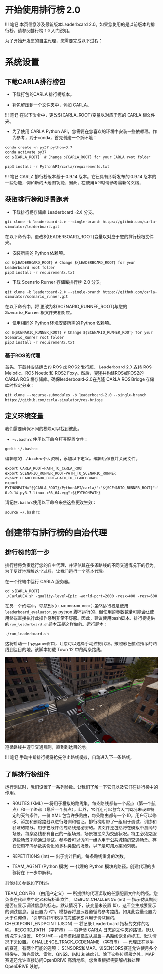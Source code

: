 
# 开始使用排行榜 2.0

!!! 笔记
    本页信息涉及最新版本Leaderboard 2.0。如果您使用的是以前版本的排行榜，请参阅排行榜 1.0 入门说明。

为了开始开发您的自主代理，您需要完成以下过程：

# 系统设置
## 下载CARLA排行榜包
* 下载打包的CARLA 排行榜版本。

* 将包解压到一个文件夹中，例如 CARLA。

!!! 笔记
    在以下命令中，更改${CARLA_ROOT}变量以对应于您的 CARLA 根文件夹。

* 为了使用 CARLA Python API，您需要在您喜欢的环境中安装一些依赖项。作为参考，对于conda，首先创建一个新环境：

```shell
conda create -n py37 python=3.7
conda activate py37
cd ${CARLA_ROOT}  # Change ${CARLA_ROOT} for your CARLA root folder

pip3 install -r PythonAPI/carla/requirements.txt
```

!!! 笔记
    CARLA 排行榜版本基于 0.9.14 版本。它还具有即将发布的 0.9.14 版本的一些功能，例如新的大地图功能。因此，在使用API时请参考最新的文档。

## 获取排行榜和场景跑者
* 下载排行榜存储库 Leaderboard -2.0 分支。

```shell
git clone -b leaderboard-2.0 --single-branch https://github.com/carla-simulator/leaderboard.git
```

在以下命令中，更改${LEADERBOARD_ROOT}变量以对应于您的排行榜根文件夹。


* 安装所需的 Python 依赖项。

```shell
cd ${LEADERBOARD_ROOT} # Change ${LEADERBOARD_ROOT} for your Leaderboard root folder
pip3 install -r requirements.txt
```

* 下载 Scenario Runner 存储库排行榜-2.0 分支。

```shell
git clone -b leaderboard-2.0 --single-branch https://github.com/carla-simulator/scenario_runner.git
```

在以下命令中，将 更改为${SCENARIO_RUNNER_ROOT}与您的 Scenario_Runner 根文件夹相对应。

* 使用相同的 Python 环境安装所需的 Python 依赖项。

```shell
cd ${SCENARIO_RUNNER_ROOT} # Change ${SCENARIO_RUNNER_ROOT} for your Scenario_Runner root folder
pip3 install -r requirements.txt
```


### 基于ROS的代理
首先，下载并安装适当的 ROS 或 ROS2 发行版。 Leaderboard 2.0 支持 ROS Melodic、ROS Noetic 和 ROS2 Foxy。然后，克隆并构建ROS或ROS2的 CARLA ROS 桥存储库。确保leaderboard-2.0在克隆 CARLA ROS Bridge 存储库时指定分支：
```shell
git clone --recurse-submodules -b leaderboard-2.0 --single-branch https://github.com/carla-simulator/ros-bridge
```

## 定义环境变量
我们需要确保不同的模块可以找到彼此。


* `~/.bashrc` 使用以下命令打开配置文件：

```shell
gedit ~/.bashrc
```

编辑您的 ~/.bashrc个人资料，添加以下定义。编辑后保存并关闭文件。

```shell
export CARLA_ROOT=PATH_TO_CARLA_ROOT
export SCENARIO_RUNNER_ROOT=PATH_TO_SCENARIO_RUNNER
export LEADERBOARD_ROOT=PATH_TO_LEADERBOARD
export PYTHONPATH="${CARLA_ROOT}/PythonAPI/carla/":"${SCENARIO_RUNNER_ROOT}":"${LEADERBOARD_ROOT}":"${CARLA_ROOT}/PythonAPI/carla/dist/carla-0.9.14-py3.7-linux-x86_64.egg":${PYTHONPATH}
```

请记住`.bashrc`使用以下命令来使这些更改生效：
```shell
source ~/.bashrc
```


# 创建带有排行榜的自治代理

## 排行榜的第一步
排行榜将负责运行您的自主代理，并评估其在多条路线的不同交通情况下的行为。为了更好地理解这个过程，让我们运行一个基本代理。

在一个终端中运行 CARLA 服务器。
```shell
cd ${CARLA_ROOT}
./CarlaUE4.sh -quality-level=Epic -world-port=2000 -resx=800 -resy=600
```

在另一个终端中，导航到`${LEADERBOARD_ROOT}`.虽然排行榜是使用`leaderboard_evaluator.py` python 脚本运行的，但使用的参数数量可能会让使用终端直接执行此操作感到非常不舒服。因此，建议使用bash脚本。排行榜提供的`run_leaderboard.sh`脚本正是这样做的。运行脚本：

```shell
./run_leaderboard.sh
```

这将启动一个pygame窗口，让您可以选择手动控制代理。按照彩色航点指示的路线到达目的地。该脚本加载 Town 12 中的两条路线。

![motif_large](img/leaderboard/Town12route.png)
遵循路线并遵守交通规则，直到到达目的地。

!!! 笔记
    手动中断排行榜将抢先停止路线模拟，自动进入下一条路线。


## 了解排行榜组件
运行测试时，我们设置了一系列参数。让我们了解一下它们以及它们在排行榜中的作用。

* ROUTES (XML) — 将用于模拟的路线集。每条路线都有一个起点（第一个航点）和一个终点（最后一个航点）。此外，它们还可以包含天气概况来设置特定的天气条件。一份 XML 包含许多路由，每条路由都有一个 ID。用户可以修改、添加和删除路线以进行培训和验证。排行榜附带了一组用于调试、训练和验证的路线。用于在线评估的路线是秘密的。该文件还包括将在模拟中测试的场景，每条路线都有自己的一组场景。场景被定义为交通状况。特工必须克服这些场景才能通过测试。参与者可以访问一组适用于公共城镇的交通场景。存在使用不同参数实例化的多种类型的场景。以下是可用方案的列表。

* REPETITIONS (int) — 出于统计目的，每条路线重复的次数。
* TEAM_AGENT (Python 模块) — 代理的 Python 模块的路径。创建代理的步骤将在下一步中解释。


其他相关参数如下所述。

TEAM_CONFIG （由用户定义） — 所提供的代理读取的任意配置文件的路径。您负责在代理类中定义和解析此文件。
DEBUG_CHALLENGE (int) — 指示仿真期间是否应显示调试信息的标志。默认情况下，该变量未设置 (0)，这不会生成要显示的调试信息。当设置为 时1，模拟器将显示要遵循的参考路线。如果此变量设置为大于任何值， 1引擎将打印模拟的完整状态以用于调试目的。
CHECKPOINT_ENDPOINT (JSON) — 将记录 Leaderboard 指标的文件的名称。
RECORD_PATH （字符串） — 将存储 CARLA 日志的文件夹的路径。默认情况下未设置。
RESUME— 指示模拟是否应从最后一条路线恢复的标志。默认情况下未设置。
CHALLENGE_TRACK_CODENAME （字符串） — 代理正在竞争的赛道。有两个可能的选项： SENSORS和MAP。该SENSORS赛道允许使用多个摄像头、激光雷达、雷达、GNSS、IMU 和速度计。除了这些传感器之外，MAP 赛道还允许直接访问OpenDRIVE 高清地图。您负责根据需要解析和处理OpenDRIVE 映射。


